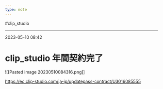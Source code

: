 ```yaml
---
type: note
---
```


#clip_studio 

---
2023-05-10  08:42

# clip_studio 年間契約完了

![[Pasted image 20230510084316.png]]

https://ec.clip-studio.com/ja-jp/updatepass-contract/U3016085555


